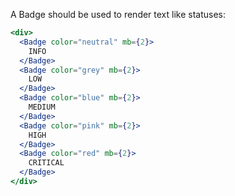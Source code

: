 A Badge should be used to render text like statuses:

```jsx harmony
<div>
  <Badge color="neutral" mb={2}>
    INFO
  </Badge>
  <Badge color="grey" mb={2}>
    LOW
  </Badge>
  <Badge color="blue" mb={2}>
    MEDIUM
  </Badge>
  <Badge color="pink" mb={2}>
    HIGH
  </Badge>
  <Badge color="red" mb={2}>
    CRITICAL
  </Badge>
</div>
```
